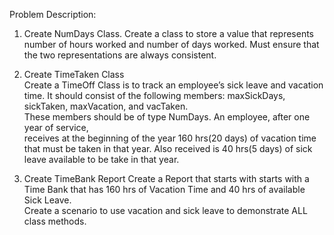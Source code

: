 Problem Description:

1.  Create NumDays Class.
  Create a class to store a value that represents number of hours worked 
  and number of days worked. Must ensure that the two representations are always consistent.

2.  Create TimeTaken Class	
  Create a TimeOff Class is to track an employee’s sick leave and vacation time.
  It  should consist of the following members:  maxSickDays, sickTaken, maxVacation, and vacTaken.  
  These members should be of type NumDays. 
  An employee, after one year of service,  
  receives at the beginning of the year 160 hrs(20 days) of vacation time that must be taken in that year. 
  Also received is 40 hrs(5 days) of sick leave available to be take in that year.

3.   Create TimeBank Report
  Create a Report that starts with starts with a Time Bank that has 160 hrs of 
  Vacation Time and 40 hrs of available Sick Leave.  
  Create a scenario to use vacation and sick leave to demonstrate ALL class methods.
